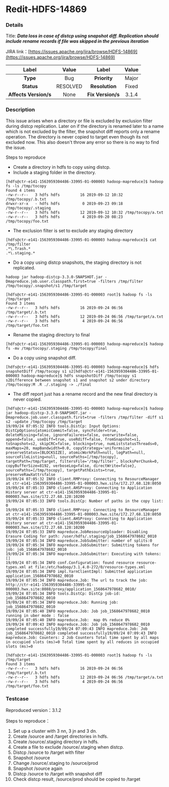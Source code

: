 # Redit-HDFS-14869

### Details

Title: ***Data loss in case of distcp using snapshot diff. Replication should include rename records if file was skipped in the previous iteration***

JIRA link：[https://issues.apache.org/jira/browse/HDFS-14869](https://issues.apache.org/jira/browse/HDFS-14869)

|         Label         |  Value   |       Label       | Value |
|:---------------------:|:--------:|:-----------------:|:-----:|
|       **Type**        |   Bug    |   **Priority**    | Major |
|      **Status**       | RESOLVED |  **Resolution**   | Fixed |
| **Affects Version/s** |   None   | **Fix Version/s** | 3.1.4 |

### Description

This issue arises when a directory or file is excluded by exclusion filter during distcp replication. Later on if the directory is renamed later to a name which is not excluded by the filter, the snapshot diff reports only a rename operation. The directory is never copied to target even though its not excluded now. This also doesn't throw any error so there is no way to find the issue. 

Steps to reproduce

- Create a directory in hdfs to copy using distcp.
- Include a staging folder in the directory.

```
[hdfs@ctr-e141-1563959304486-33995-01-000003 hadoop-mapreduce]$ hadoop fs -ls /tmp/tocopy
Found 4 items
-rw-r--r--   3 hdfs hdfs         16 2019-09-12 10:32 /tmp/tocopy/.b.txt
drwxr-xr-x   - hdfs hdfs          0 2019-09-23 09:18 /tmp/tocopy/.staging
-rw-r--r--   3 hdfs hdfs         12 2019-09-12 10:32 /tmp/tocopy/a.txt
-rw-r--r--   3 hdfs hdfs          4 2019-09-20 08:23 /tmp/tocopy/foo.txt
```

- The exclusion filter is set to exclude any staging directory

```
[hdfs@ctr-e141-1563959304486-33995-01-000003 hadoop-mapreduce]$ cat /tmp/filter
.*\.Trash.*
.*\.staging.*
```

- Do a copy using distcp snapshots, the staging directory is not replicated.

```
hadoop jar hadoop-distcp-3.3.0-SNAPSHOT.jar -Dmapreduce.job.user.classpath.first=true -filters /tmp/filter /tmp/tocopy/.snapshot/s1 /tmp/target

[hdfs@ctr-e141-1563959304486-33995-01-000003 root]$ hadoop fs -ls /tmp/target
Found 3 items
-rw-r--r--   3 hdfs hdfs         16 2019-09-24 06:56 /tmp/target/.b.txt
-rw-r--r--   3 hdfs hdfs         12 2019-09-24 06:56 /tmp/target/a.txt
-rw-r--r--   3 hdfs hdfs          4 2019-09-24 06:56 /tmp/target/foo.txt
```

- Rename the staging directory to final

```
[hdfs@ctr-e141-1563959304486-33995-01-000003 hadoop-mapreduce]$ hadoop fs -mv /tmp/tocopy/.staging /tmp/tocopy/final
```

- Do a copy using snapshot diff.

```
[hdfs@ctr-e141-1563959304486-33995-01-000003 hadoop-mapreduce]$ hdfs snapshotDiff /tmp/tocopy s1 s2[hdfs@ctr-e141-1563959304486-33995-01-000003 hadoop-mapreduce]$ hdfs snapshotDiff /tmp/tocopy s1 s2Difference between snapshot s1 and snapshot s2 under directory /tmp/tocopy:M .R ./.staging -> ./final
```

- The diff report just has a rename record and the new final directory is never copied.

```
[hdfs@ctr-e141-1563959304486-33995-01-000003 hadoop-mapreduce]$ hadoop jar hadoop-distcp-3.3.0-SNAPSHOT.jar -Dmapreduce.job.user.classpath.first=true -filters /tmp/filter -diff s1 s2 -update /tmp/tocopy /tmp/target
19/09/24 07:05:32 INFO tools.DistCp: Input Options: DistCpOptions{atomicCommit=false, syncFolder=true, deleteMissing=false, ignoreFailures=false, overwrite=false, append=false, useDiff=true, useRdiff=false, fromSnapshot=s1, toSnapshot=s2, skipCRC=false, blocking=true, numListstatusThreads=0, maxMaps=20, mapBandwidth=0.0, copyStrategy='uniformsize', preserveStatus=[BLOCKSIZE], atomicWorkPath=null, logPath=null, sourceFileListing=null, sourcePaths=[/tmp/tocopy], targetPath=/tmp/target, filtersFile='/tmp/filter', blocksPerChunk=0, copyBufferSize=8192, verboseLog=false, directWrite=false}, sourcePaths=[/tmp/tocopy], targetPathExists=true, preserveRawXattrsfalse
19/09/24 07:05:32 INFO client.RMProxy: Connecting to ResourceManager at ctr-e141-1563959304486-33995-01-000003.hwx.site/172.27.68.128:8050
19/09/24 07:05:33 INFO client.AHSProxy: Connecting to Application History server at ctr-e141-1563959304486-33995-01-000003.hwx.site/172.27.68.128:10200
19/09/24 07:05:33 INFO tools.DistCp: Number of paths in the copy list: 0
19/09/24 07:05:33 INFO client.RMProxy: Connecting to ResourceManager at ctr-e141-1563959304486-33995-01-000003.hwx.site/172.27.68.128:8050
19/09/24 07:05:33 INFO client.AHSProxy: Connecting to Application History server at ctr-e141-1563959304486-33995-01-000003.hwx.site/172.27.68.128:10200
19/09/24 07:05:33 INFO mapreduce.JobResourceUploader: Disabling Erasure Coding for path: /user/hdfs/.staging/job_1568647978682_0010
19/09/24 07:05:34 INFO mapreduce.JobSubmitter: number of splits:0
19/09/24 07:05:34 INFO mapreduce.JobSubmitter: Submitting tokens for job: job_1568647978682_0010
19/09/24 07:05:34 INFO mapreduce.JobSubmitter: Executing with tokens: []
19/09/24 07:05:34 INFO conf.Configuration: found resource resource-types.xml at file:/etc/hadoop/3.1.4.0-272/0/resource-types.xml
19/09/24 07:05:34 INFO impl.YarnClientImpl: Submitted application application_1568647978682_0010
19/09/24 07:05:34 INFO mapreduce.Job: The url to track the job: http://ctr-e141-1563959304486-33995-01-000003.hwx.site:8088/proxy/application_1568647978682_0010/
19/09/24 07:05:34 INFO tools.DistCp: DistCp job-id: job_1568647978682_0010
19/09/24 07:05:34 INFO mapreduce.Job: Running job: job_1568647978682_0010
19/09/24 07:05:40 INFO mapreduce.Job: Job job_1568647978682_0010 running in uber mode : false
19/09/24 07:05:40 INFO mapreduce.Job:  map 0% reduce 0%
19/09/24 07:09:43 INFO mapreduce.Job: Job job_1568647978682_0010 completed successfully19/09/24 07:09:43 INFO mapreduce.Job: Job job_1568647978682_0010 completed successfully19/09/24 07:09:43 INFO mapreduce.Job: Counters: 2 Job Counters Total time spent by all maps in occupied slots (ms)=0 Total time spent by all reduces in occupied slots (ms)=0 

[hdfs@ctr-e141-1563959304486-33995-01-000003 root]$ hadoop fs -ls /tmp/target
Found 3 items
-rw-r--r--   3 hdfs hdfs         16 2019-09-24 06:56 /tmp/target/.b.txt
-rw-r--r--   3 hdfs hdfs         12 2019-09-24 06:56 /tmp/target/a.txt
-rw-r--r--   3 hdfs hdfs          4 2019-09-24 06:56 /tmp/target/foo.txt
```

### Testcase

Reproduced version：3.1.2

Steps to reproduce：

1. Set up a cluster with 3 nn, 3 jn and 3 dn.
2. Create /source and /target directories in hdfs.
3. Create /source/.staging directory in hdfs.
4. Create a file to exclude /source/.staging when distcp.
5. Distcp /source to /target with filter
6. Snapshot /source
7. Change /source/.staging to /source/prod
8. Snapshot /source again
9. Distcp /source to /target with snapshot diff
10. Check distcp result, /source/prod should be copied to /target
